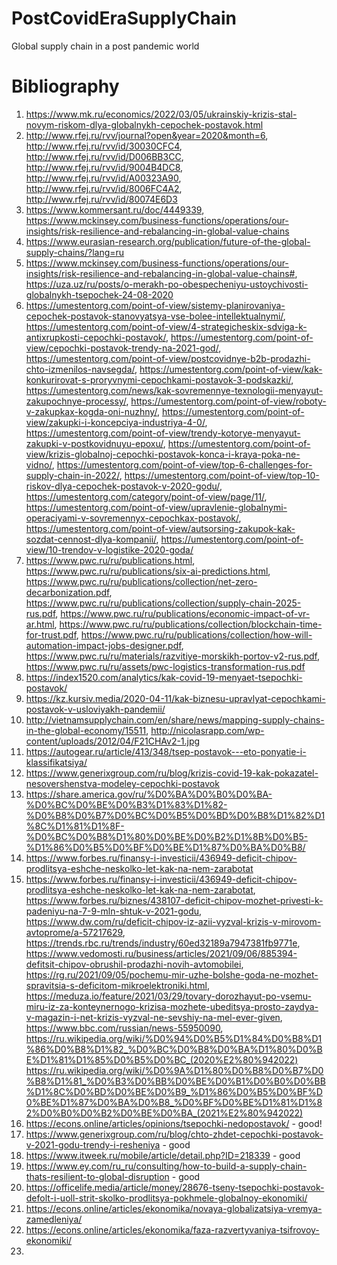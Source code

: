 # PostCovidEraSupplyChain
Global supply chain in a post pandemic world

# Bibliography
01. https://www.mk.ru/economics/2022/03/05/ukrainskiy-krizis-stal-novym-riskom-dlya-globalnykh-cepochek-postavok.html
02. http://www.rfej.ru/rvv/journal?open&year=2020&month=6, 
	http://www.rfej.ru/rvv/id/30030CFC4, 
	http://www.rfej.ru/rvv/id/D006BB3CC, 
	http://www.rfej.ru/rvv/id/9004B4DC8, 
	http://www.rfej.ru/rvv/id/A00323A90, 
	http://www.rfej.ru/rvv/id/8006FC4A2, 
	http://www.rfej.ru/rvv/id/80074E6D3
03. https://www.kommersant.ru/doc/4449339, 
	https://www.mckinsey.com/business-functions/operations/our-insights/risk-resilience-and-rebalancing-in-global-value-chains
04. https://www.eurasian-research.org/publication/future-of-the-global-supply-chains/?lang=ru
05. https://www.mckinsey.com/business-functions/operations/our-insights/risk-resilience-and-rebalancing-in-global-value-chains#, 
	https://uza.uz/ru/posts/o-merakh-po-obespecheniyu-ustoychivosti-globalnykh-tsepochek-24-08-2020
06. https://umestentorg.com/point-of-view/sistemy-planirovaniya-cepochek-postavok-stanovyatsya-vse-bolee-intellektualnymi/, 
	https://umestentorg.com/point-of-view/4-strategicheskix-sdviga-k-antixrupkosti-cepochki-postavok/,
	https://umestentorg.com/point-of-view/cepochki-postavok-trendy-na-2021-god/,
	https://umestentorg.com/point-of-view/postcovidnye-b2b-prodazhi-chto-izmenilos-navsegda/,
	https://umestentorg.com/point-of-view/kak-konkurirovat-s-proryvnymi-cepochkami-postavok-3-podskazki/,
	https://umestentorg.com/news/kak-sovremennye-texnologii-menyayut-zakupochnye-processy/,
	https://umestentorg.com/point-of-view/roboty-v-zakupkax-kogda-oni-nuzhny/,
	https://umestentorg.com/point-of-view/zakupki-i-koncepciya-industriya-4-0/,
	https://umestentorg.com/point-of-view/trendy-kotorye-menyayut-zakupki-v-postkovidnuyu-epoxu/,
	https://umestentorg.com/point-of-view/krizis-globalnoj-cepochki-postavok-konca-i-kraya-poka-ne-vidno/,
	https://umestentorg.com/point-of-view/top-6-challenges-for-supply-chain-in-2022/,
	https://umestentorg.com/point-of-view/top-10-riskov-dlya-cepochek-postavok-v-2020-godu/,
	https://umestentorg.com/category/point-of-view/page/11/,
	https://umestentorg.com/point-of-view/upravlenie-globalnymi-operaciyami-v-sovremennyx-cepochkax-postavok/,
	https://umestentorg.com/point-of-view/autsorsing-zakupok-kak-sozdat-cennost-dlya-kompanii/,
	https://umestentorg.com/point-of-view/10-trendov-v-logistike-2020-goda/
07. https://www.pwc.ru/ru/publications.html,
	https://www.pwc.ru/ru/publications/six-ai-predictions.html,
	https://www.pwc.ru/ru/publications/collection/net-zero-decarbonization.pdf,
	https://www.pwc.ru/ru/publications/collection/supply-chain-2025-rus.pdf,
	https://www.pwc.ru/ru/publications/economic-impact-of-vr-ar.html,
	https://www.pwc.ru/ru/publications/collection/blockchain-time-for-trust.pdf,
	https://www.pwc.ru/ru/publications/collection/how-will-automation-impact-jobs-designer.pdf,
	https://www.pwc.ru/ru/materials/razvitiye-morskikh-portov-v2-rus.pdf,
	https://www.pwc.ru/ru/assets/pwc-logistics-transformation-rus.pdf
08. https://index1520.com/analytics/kak-covid-19-menyaet-tsepochki-postavok/	
09. https://kz.kursiv.media/2020-04-11/kak-biznesu-upravlyat-cepochkami-postavok-v-usloviyakh-pandemii/
10. http://vietnamsupplychain.com/en/share/news/mapping-supply-chains-in-the-global-economy/15511, 
	http://nicolasrapp.com/wp-content/uploads/2012/04/F21CHAv2-1.jpg	
11. https://autogear.ru/article/413/348/tsep-postavok---eto-ponyatie-i-klassifikatsiya/
12. https://www.generixgroup.com/ru/blog/krizis-covid-19-kak-pokazatel-nesovershenstva-modeley-cepochki-postavok
13. https://share.america.gov/ru/%D0%BA%D0%B0%D0%BA-%D0%BC%D0%BE%D0%B3%D1%83%D1%82-%D0%B8%D0%B7%D0%BC%D0%B5%D0%BD%D0%B8%D1%82%D1%8C%D1%81%D1%8F-%D0%BC%D0%B8%D1%80%D0%BE%D0%B2%D1%8B%D0%B5-%D1%86%D0%B5%D0%BF%D0%BE%D1%87%D0%BA%D0%B8/
14. https://www.forbes.ru/finansy-i-investicii/436949-deficit-chipov-prodlitsya-eshche-neskolko-let-kak-na-nem-zarabotat	
15. https://www.forbes.ru/finansy-i-investicii/436949-deficit-chipov-prodlitsya-eshche-neskolko-let-kak-na-nem-zarabotat,
	https://www.forbes.ru/biznes/438107-deficit-chipov-mozhet-privesti-k-padeniyu-na-7-9-mln-shtuk-v-2021-godu,
	https://www.dw.com/ru/deficit-chipov-iz-azii-vyzval-krizis-v-mirovom-avtoprome/a-57217629,
	https://trends.rbc.ru/trends/industry/60ed32189a7947381fb9771e,
	https://www.vedomosti.ru/business/articles/2021/09/06/885394-defitsit-chipov-obrushil-prodazhi-novih-avtomobilei,
	https://rg.ru/2021/09/05/pochemu-mir-uzhe-bolshe-goda-ne-mozhet-spravitsia-s-deficitom-mikroelektroniki.html,
	https://meduza.io/feature/2021/03/29/tovary-dorozhayut-po-vsemu-miru-iz-za-konteynernogo-krizisa-mozhete-ubeditsya-prosto-zaydya-v-magazin-i-net-krizis-vyzval-ne-sevshiy-na-mel-ever-given,
	https://www.bbc.com/russian/news-55950090,
	https://ru.wikipedia.org/wiki/%D0%94%D0%B5%D1%84%D0%B8%D1%86%D0%B8%D1%82_%D0%BC%D0%B8%D0%BA%D1%80%D0%BE%D1%81%D1%85%D0%B5%D0%BC_(2020%E2%80%942022)
	https://ru.wikipedia.org/wiki/%D0%9A%D1%80%D0%B8%D0%B7%D0%B8%D1%81_%D0%B3%D0%BB%D0%BE%D0%B1%D0%B0%D0%BB%D1%8C%D0%BD%D0%BE%D0%B9_%D1%86%D0%B5%D0%BF%D0%BE%D1%87%D0%BA%D0%B8_%D0%BF%D0%BE%D1%81%D1%82%D0%B0%D0%B2%D0%BE%D0%BA_(2021%E2%80%942022)
16. https://econs.online/articles/opinions/tsepochki-nedopostavok/ - good!
17. https://www.generixgroup.com/ru/blog/chto-zhdet-cepochki-postavok-v-2021-godu-trendy-i-resheniya - good
18. https://www.itweek.ru/mobile/article/detail.php?ID=218339 - good
19. https://www.ey.com/ru_ru/consulting/how-to-build-a-supply-chain-thats-resilient-to-global-disruption - good
20. https://officelife.media/article/money/28676-tseny-tsepochki-postavok-defolt-i-uoll-strit-skolko-prodlitsya-pokhmele-globalnoy-ekonomiki/
21. https://econs.online/articles/ekonomika/novaya-globalizatsiya-vremya-zamedleniya/
22. https://econs.online/articles/ekonomika/faza-razvertyvaniya-tsifrovoy-ekonomiki/
23. 

